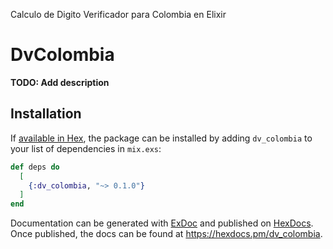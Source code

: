 Calculo de Digito Verificador para Colombia en Elixir

# DvColombia

**TODO: Add description**

## Installation

If [available in Hex](https://hex.pm/docs/publish), the package can be installed
by adding `dv_colombia` to your list of dependencies in `mix.exs`:

```elixir
def deps do
  [
    {:dv_colombia, "~> 0.1.0"}
  ]
end
```

Documentation can be generated with [ExDoc](https://github.com/elixir-lang/ex_doc)
and published on [HexDocs](https://hexdocs.pm). Once published, the docs can
be found at <https://hexdocs.pm/dv_colombia>.

